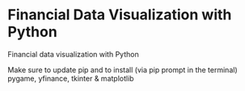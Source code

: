 # Financial Data Visualization with Python
 Financial data visualization with Python

Make sure to update pip
and to install (via pip prompt in the terminal) pygame, yfinance, tkinter & matplotlib
